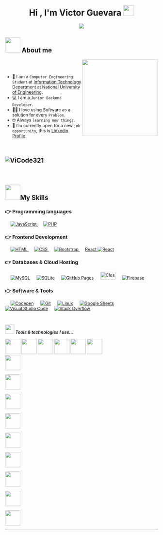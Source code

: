 <h1 align="center">Hi , I'm Victor Guevara <img src="https://media.giphy.com/media/hvRJCLFzcasrR4ia7z/giphy.gif" width="35"></h1>
<p align="center">
  <a><img src="https://readme-typing-svg.herokuapp.com?font=Time+New+Roman&color=%23C8BE25&size=25&center=true&vCenter=true&width=600&height=100&lines=Computer+Engineering+Student;Junior+Backend+Developer;Always+learning+new+things"></a>
</p>
	
## <picture><img src = "https://github.com/7oSkaaa/7oSkaaa/blob/main/Images/about_me.gif?raw=true" width = 50px></picture> About me

<picture> <img align="right" src="https://github.com/7oSkaaa/7oSkaaa/blob/main/Images/Right_Side.gif?raw=true" width = 250px></picture>

<br><br>

- :school: I am a `Computer Engineering Student` at [Information Technology Department](https://www.uni.edu.ni) at [National University of Engineering](https://www.uni.edu.ni).
- :computer: I am a `Junior Backend Developer`.
- :technologist: I love using Software as a solution for every `Problem`.
- :nerd_face: Always `learning new things`.
- :thinking: I’m currently open for a new `job opportunity`, this is [Linkedin Profile](https://www.linkedin.com/in/víctor-guevara-8130622bb).
<br>

## <p align="left"> <img src="https://komarev.com/ghpvc/?username=ViCode321&label=Profile%20views&color=770677&style=for-the-badge&logo=star" alt="ViCode321" style="padding-right:20px;" /></p>

<br />

## <picture><img src = "https://encrypted-tbn0.gstatic.com/images?q=tbn:ANd9GcS28SSX1wrl636MAXX0rKXXkO59dyqnR0ObeA&s?raw=true" width = 50px></picture>My Skills

### 👉 Programming languages

<p align="left"> 
  &emsp;
  <a href="https://developer.mozilla.org/en-US/docs/Web/JavaScript" target="_blank"> 
     <img alt="JavaScript" src="https://img.shields.io/badge/JavaScript%20-%23F7DF1E.svg?logo=javascript&logoColor=black">
   </a>
  &emsp;
  <a href="https://www.php.net/">
    <img alt="PHP" src="https://img.shields.io/badge/PHP-%23777BB4.svg?logo=php&logoColor=white"/>
  </a>
</p>

### 👉 Frontend Development
<p align="left"> 
  &emsp; 
  <a href="https://www.w3.org/html/" target="_blank"> 
   <img alt="HTML" src="https://img.shields.io/badge/HTML5%20-%23E34F26.svg?logo=html5&logoColor=white">
  </a>   
  &emsp;
  <a href="https://www.w3schools.com/css/" target="_blank">
    <img alt="CSS" src="https://img.shields.io/badge/CSS%20-%231572B6.svg?logo=css3&logoColor=white">
  </a> 
   &emsp;
  <a href="https://getbootstrap.com" target="_blank"> 
    <img alt="Bootstrap" src="https://img.shields.io/badge/Bootstrap-%23563D7C.svg?style=flat&logo=bootstrap&logoColor=white"/>
  </a>
  &emsp;
  <a href="https://reactjs.org/" target="_blank"> React
    <img alt="React" src="https://www.vectorlogo.zone/logos/reactjs/reactjs-icon.svg"/>
  </a>
</p>

### 👉 Databases & Cloud Hosting
<p align="left">
  &emsp;
    <a href="https://www.mysql.com/"><img alt="MySQL" src="https://img.shields.io/badge/MySQL-%2300f.svg?style=flat&llogo=mysql&logoColor=white"></a>
  &emsp;
    <a href="https://www.sqlite.org/"><img alt="SQLite" src ="https://img.shields.io/badge/sqlite-%2307405e.svg?style=flat&logo=sqlite&logoColor=white"/></a>
  &emsp;
    <a href="https://www.github.com"><img alt="GitHub Pages" src="https://img.shields.io/badge/GitHub%20Pages-%23327FC7.svg?style=flat&llogo=github&logoColor=white"></a>
  &emsp;
    <a href="https://closte.com/" style="background-color:white"><img alt="Closte" height="25px" width="50px" src="https://closte.com/wp-content/uploads/2017/07/logo-4A5960.svg"></a>  
  &emsp;
    <a href="https://firebase.google.com/"><img alt="Firebase" src ="https://img.shields.io/badge/Firebase-%23316192.svg?logo=firebase&logoColor=white"></a>
 </p>

 ### 👉 Software & Tools
 
<p>
  &emsp;
    <a href="#"><img alt="Codepen" src="https://img.shields.io/badge/Codepen-000000.svg?logo=codepen&logoColor=white"></a>
  &emsp;
    <a href="#"><img alt="Git" src="https://img.shields.io/badge/Git%20-%23F05033.svg?logo=git&logoColor=white"></a>
  &emsp;
    <a href="#"><img alt="Linux" src="https://img.shields.io/badge/Linux-FCC624?style=flat&logo=linux&logoColor=black"></a>
  &emsp;
    <a href="#"><img alt="Google Sheets" src="https://img.shields.io/badge/Google%20Sheets%20-%2334A853.svg?logo=google%20sheets&logoColor=white"></a>
  &emsp;
    <a href="#"><img alt="Visual Studio Code" src="https://img.shields.io/badge/Visual%20Studio%20Code-0078d7.svg?logo=visual-studio-code&logoColor=white"></a>
  &emsp;
    <a href="#"><img alt="Stack Overflow" src="https://img.shields.io/badge/-Stack%20Overflow-FE7A16?logo=stack-overflow&logoColor=white"></a>
  &emsp;
</p>

<br/>

<img src="https://media.giphy.com/media/iY8CRBdQXODJSCERIr/giphy.gif" width="30px">&nbsp;***Tools & technologies I use...***
<p align="left">
  
  <code><img height="50" src="https://www.vectorlogo.zone/logos/wordpress/wordpress-icon.svg"></code>
  <code><img height="50" src="https://www.vectorlogo.zone/logos/github/github-icon.svg"></code>
  <code><img height="50" src="https://www.vectorlogo.zone/logos/gitlab/gitlab-icon.svg"></code>
  <code><img height="50" src="https://www.vectorlogo.zone/logos/getpostman/getpostman-icon.svg"></code>
  <code><img height="50" src="https://upload.wikimedia.org/wikipedia/commons/0/03/Xampp_logo.svg"></code>
  <code><img height="50" src="https://www.vectorlogo.zone/logos/visualstudio_code/visualstudio_code-icon.svg"></code>
  <code> <img height="50" src="https://www.vectorlogo.zone/logos/javascript/javascript-ar21.svg"> </code>
  <code> <img height="50" src="https://www.vectorlogo.zone/logos/w3_html5/w3_html5-ar21.svg"> </code>
  <code> <img height="50" src="https://www.vectorlogo.zone/logos/mysql/mysql-ar21.svg"> </code>
  <code> <img height="50" src="https://www.vectorlogo.zone/logos/sqlite/sqlite-ar21.svg"> </code>
  <code> <img height="50" src="https://www.vectorlogo.zone/logos/php/php-icon.svg"> </code>
  <code> <img height="50" src="https://www.vectorlogo.zone/logos/reactjs/reactjs-ar21.svg"> </code>
  <code> <img height="50" src="https://www.vectorlogo.zone/logos/laravel/laravel-ar21.svg"> </code>
  <code> <img height="50" src="https://www.vectorlogo.zone/logos/javascript/javascript-ar21.svg"> </code>
  <code> <img height="50" src="https://www.vectorlogo.zone/logos/netlifyapp_watercss/netlifyapp_watercss-ar21.svg"> </code> </p>
  <hr>

